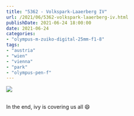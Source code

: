 ```yaml
---
title: "5362 - Volkspark-Laaerberg IV"
url: /2021/06/5362-volkspark-laaerberg-iv.html
publishDate: 2021-06-24 18:00:00
date: 2021-06-24
categories:
- "olympus-m-zuiko-digital-25mm-f1-8"
tags:
- "austria"
- "wien"
- "vienna"
- "park"  
- "olympus-pen-f"
---
```

<div class="container">
<div class="center"><a target="_blank" href="https://d25zfm9zpd7gm5.cloudfront.net/1200x1200/2019/20190602_153341_lr.jpg"><img class="webfeedsFeaturedVisual" src="https://d25zfm9zpd7gm5.cloudfront.net/0600x0600/2019/20190602_153341_lr.jpg" /></a></div>
</div>
<br />

In the end, ivy is covering us all :smile:
